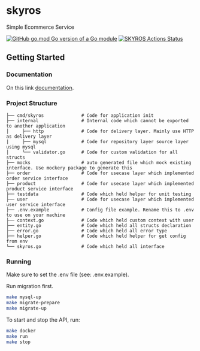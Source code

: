 # skyros
Simple Ecommerce Service

[![GitHub go.mod Go version of a Go module](https://img.shields.io/badge/Go-v1.16-green)](https://github.com/situmorangbastian/skyros/blob/main/go.mod)
[![SKYROS Actions Status](https://github.com/situmorangbastian/skyros/actions/workflows/test.yml/badge.svg)](https://github.com/situmorangbastian/skyros/actions?query=workflow%3Atest)


## Getting Started

### Documentation

On this link [documentation](https://app.swaggerhub.com/apis-docs/situmorangbastian/skyros/1.0.0).

### Project Structure
```
├── cmd/skyros              # Code for application init
├── internal                # Internal code which cannot be exported to another application
│     ├── http              # Code for delivery layer. Mainly use HTTP as delivery layer
|     ├── mysql             # Code for repository layer source layer using mysql
│     └── validator.go      # Code for custom validation for all structs
├── mocks                   # auto generated file which mock existing interface. Use mockery package to generate this
├── order                   # Code for usecase layer which implemented order service interface
├── product                 # Code for usecase layer which implemented product service interface
├── testdata                # Code which held helper for unit testing
├── user                    # Code for usecase layer which implemented user service interface
├── .env.example            # Config file example. Rename this to .env to use on your machine
├── context.go              # Code which held custom context with user
├── entity.go               # Code which held all structs declaration
├── error.go                # Code which held all error type
├── helper.go               # Code which held helper for get config from env
└── skyros.go               # Code which held all interface
```

### Running

Make sure to set the .env file (see: .env.example).

Run migration first.

```bash
make mysql-up
make migrate-prepare
make migrate-up
```

To start and stop the API, run:

```bash
make docker
make run
make stop
```
